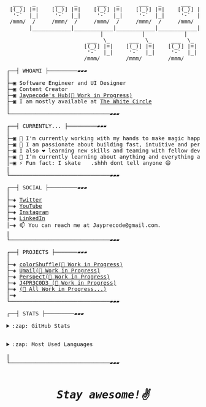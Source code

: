 <pre>

  ___   _      ___   _      ___   _      ___   _      ___   _
 [(_)] |=|    [(_)] |=|    [(_)] |=|    [(_)] |=|    [(_)] |=|
  '-`  |_|     '-`  |_|     '-`  |_|     '-`  |_|     '-`  |_|
 /mmm/  /     /mmm/  /     /mmm/  /     /mmm/  /     /mmm/  /
       |____________|____________|____________|____________|
                             |            |            |
                         ___  \_      ___  \_      ___  \_
                        [(_)] |=|    [(_)] |=|    [(_)] |=|
                         '-`  |_|     '-`  |_|     '-`  |_|
                        /mmm/        /mmm/        /mmm/

┌──┤ WHOAMI ├─────────▰▰▰
│
├─▣ Software Engineer and UI Designer
├─▣ Content Creator
├─▣ <a href="https://jayprecode.dev">Jaypecode's Hub(🚧 Work in Progress)</a>
├─▣ I am mostly available at <a href="https://discord.gg/MtKK7U4">The White Circle</a>
│
└───────────────────────────────▰▰▰

┌──┤ CURRENTLY... ├─────────▰▰▰
│
├─▣ 💫 I'm currently working with my hands to make magic happen on the web. 
├─▣ 🚀 I am passionate about building fast, intuitive and performance-driven applications.
├─▣ I also ❤ learning new skills and teaming with fellow developers 👨‍💻 to build amazing stuff.
├─▣ 🌱 I’m currently learning about anything and everything around JavaScript.
│─▣ ⚡ Fun fact: I skate <img src="https://www.emoji.com/wp-content/uploads/filebase/thumbnails/icons/emoji-icon-flat-06-02-activities-sport-inline-skate-72dpi-| |  |      |    forPersonalUseOnly.png" width="10"/> .shhh dont tell anyone 😄
|
└───────────────────────────────▰▰▰

┌──┤ SOCIAL ├─────────▰▰▰
│
├─◈ <a href="https://twitter.com/jayprecode">Twitter</a>
├─◈ <a href="https://www.youtube.com/jayprecode">YouTube</a>
├─◈ <a href="https://www.instagram.com/jayprecode/">Instagram</a>
├─◈ <a href="https://www.linkedin.com/in/jayprecode">LinkedIn</a>
│─◈ 📫 You can reach me at Jayprecode@gmail.com.
|
└───────────────────────────────▰▰▰

┌──┤ PROJECTS ├───────▰▰▰
│
├─◈ <a href="https://github.com/Jaypecode/">colorShuffle(🚧 Work in Progress)</a>
├─◈ <a href="https://github.com/Jayprecode/">Umail(🚧 Work in Progress)</a>
├─◈ <a href="https://github.com/Jayprecode/">Perspect(🚧 Work in Progress)</a>
├─◈ <a href="https://github.com/Jayprecode">J4PR3C0D3_(🚧 Work in Progress)</a>
├─◈ <a href="https://github.com/Jayprecode">(🚧 All Work in Progress...)</a>
│─◈
└───────────────────────────────▰▰▰

┌──┤ STATS ├─────────▰▰▰
     <details>
├─◈ <summary>:zap: GitHub Stats</summary>
     <img align="left" alt="Anna's GitHub Stats" src="https://github-readme-stats.vercel.app/api?username=Jayprecode&show_icons=true&hide_border=true" />  
     </details>
     <details>
├─◈ <summary>:zap: Most Used Languages</summary>
     <img align="left" background-color="#0d1017" alt="Jayprecode's GitHub Top Languages" src="https://github-readme-stats.vercel.app/api/top-langs/?username=Jayprecode"/>
     </details>
|
└───────────────────────────────▰▰▰

<h1 align='center'><i>Stay awesome!✌</i></h1>

</pre>

<!--
**Jayprecode/Jayprecode** is a ✨ _special_ ✨ repository because its `README.md` (this file) appears on your GitHub profile.
Here are some ideas to get you started:
- 🔭 I’m currently working on ...
- 🌱 I’m currently learning ...
- 👯 I’m looking to collaborate on ...
- 🤔 I’m looking for help with ...
- 💬 Ask me about ...
- 📫 How to reach me: ...
- 😄 Pronouns: ...
- ⚡ Fun fact: ...
-->
